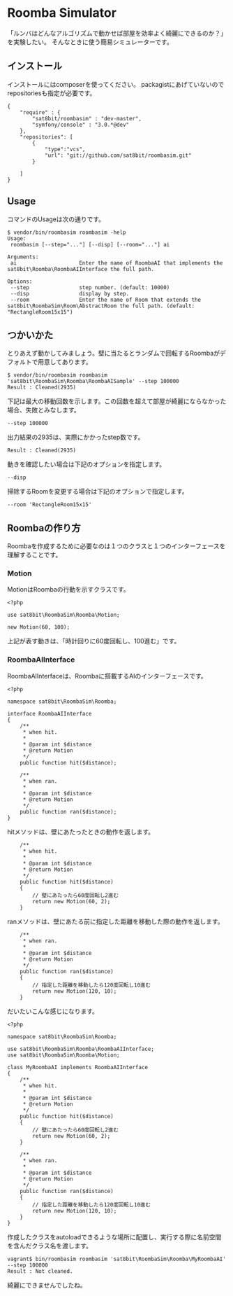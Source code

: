 # Roomba Simulator

「ルンバはどんなアルゴリズムで動かせば部屋を効率よく綺麗にできるのか？」を実験したい。
そんなときに使う簡易シミュレーターです。

## インストール

インストールにはcomposerを使ってください。
packagistにあげていないのでrepositoriesも指定が必要です。

```
{
    "require" : {
        "sat8bit/roombasim" : "dev-master",
        "symfony/console" : "3.0.*@dev"
    },
    "repositories": [
        {
            "type":"vcs",
            "url": "git://github.com/sat8bit/roombasim.git" 
        }
        
    ]
}
```

## Usage

コマンドのUsageは次の通りです。

```
$ vendor/bin/roombasim roombasim -help
Usage:
 roombasim [--step="..."] [--disp] [--room="..."] ai

Arguments:
 ai                    Enter the name of RoombaAI that implements the sat8bit\Roomba\RoombaAIInterface the full path.

Options:
 --step                step number. (default: 10000)
 --disp                display by step.
 --room                Enter the name of Room that extends the sat8bit\RoombaSim\Room\AbstractRoom the full path. (default: "RectangleRoom15x15")
```

## つかいかた

とりあえず動かしてみましょう。壁に当たるとランダムで回転するRoombaがデフォルトで用意してあります。

```
$ vendor/bin/roombasim roombasim 'sat8bit\RoombaSim\Roomba\RoombaAISample' --step 100000
Result : Cleaned(2935)
```

下記は最大の移動回数を示します。この回数を超えて部屋が綺麗にならなかった場合、失敗とみなします。

```
--step 100000
```

出力結果の2935は、実際にかかったstep数です。

```
Result : Cleaned(2935)
```

動きを確認したい場合は下記のオプションを指定します。

```
--disp
```

掃除するRoomを変更する場合は下記のオプションで指定します。

```
--room 'RectangleRoom15x15'
```

## Roombaの作り方

Roombaを作成するために必要なのは１つのクラスと１つのインターフェースを理解することです。

### Motion

MotionはRoombaの行動を示すクラスです。

```
<?php

use sat8bit\RoombaSim\Roomba\Motion;

new Motion(60, 100);
```

上記が表す動きは、「時計回りに60度回転し、100進む」です。

### RoombaAIInterface

RoombaAIInterfaceは、Roombaに搭載するAIのインターフェースです。

```
<?php

namespace sat8bit\RoombaSim\Roomba;

interface RoombaAIInterface
{
    /**
     * when hit.
     *
     * @param int $distance
     * @return Motion
     */
    public function hit($distance);

    /**
     * when ran.
     *
     * @param int $distance
     * @return Motion
     */
    public function ran($distance);
}
```

hitメソッドは、壁にあたったときの動作を返します。

```
    /**
     * when hit.
     *
     * @param int $distance
     * @return Motion
     */
    public function hit($distance)
    {
        // 壁にあたったら60度回転し2進む
        return new Motion(60, 2);
    }
```

ranメソッドは、壁にあたる前に指定した距離を移動した際の動作を返します。

```
    /**
     * when ran.
     *
     * @param int $distance
     * @return Motion
     */
    public function ran($distance)
    {
        // 指定した距離を移動したら120度回転し10進む
        return new Motion(120, 10);
    }
```

だいたいこんな感じになります。

```
<?php

namespace sat8bit\RoombaSim\Roomba;

use sat8bit\RoombaSim\Roomba\RoombaAIInterface;
use sat8bit\RoombaSim\Roomba\Motion;

class MyRoombaAI implements RoombaAIInterface
{
    /**
     * when hit.
     *
     * @param int $distance
     * @return Motion
     */
    public function hit($distance)
    {
        // 壁にあたったら60度回転し2進む
        return new Motion(60, 2);
    }

    /**
     * when ran.
     *
     * @param int $distance
     * @return Motion
     */
    public function ran($distance)
    {
        // 指定した距離を移動したら120度回転し10進む
        return new Motion(120, 10);
    }
}
```

作成したクラスをautoloadできるような場所に配置し、実行する際に名前空間を含んだクラス名を渡します。

```
vagrant$ bin/roombasim roombasim 'sat8bit\RoombaSim\Roomba\MyRoombaAI' --step 100000
Result : Not cleaned.
```

綺麗にできませんでしたね。

